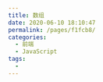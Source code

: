 ```yaml
---
title: 数组
date: 2020-06-10 18:10:47
permalink: /pages/f1fcb8/
categories: 
  - 前端
  - JavaScript
tags: 
  - 
---
```

